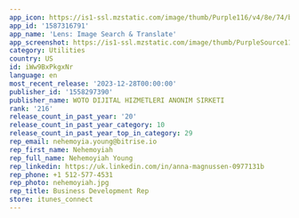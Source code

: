 ```yaml
---
app_icon: https://is1-ssl.mzstatic.com/image/thumb/Purple116/v4/8e/74/b1/8e74b1e9-b2cf-74c2-0fbf-212cfe6db1cc/AppIcon-0-0-1x_U007emarketing-0-7-0-85-220.png/1024x1024bb.png
app_id: '1587316791'
app_name: 'Lens: Image Search & Translate'
app_screenshot: https://is1-ssl.mzstatic.com/image/thumb/PurpleSource116/v4/80/8e/4b/808e4b08-d210-ce90-e879-cc9d9dfe2c7e/40bc794b-e534-4de1-899e-ca7c00173cdf_6.5_-_ENG.jpg/1284x2778bb.png
category: Utilities
country: US
id: iWw9BxPkgxNr
language: en
most_recent_release: '2023-12-28T00:00:00'
publisher_id: '1558297390'
publisher_name: WOTO DIJITAL HIZMETLERI ANONIM SIRKETI
rank: '216'
release_count_in_past_year: '20'
release_count_in_past_year_category: 10
release_count_in_past_year_top_in_category: 29
rep_email: nehemoyia.young@bitrise.io
rep_first_name: Nehemoyiah
rep_full_name: Nehemoyiah Young
rep_linkedin: https://uk.linkedin.com/in/anna-magnussen-0977131b
rep_phone: +1 512-577-4531
rep_photo: nehemoyiah.jpg
rep_title: Business Development Rep
store: itunes_connect
---
```


